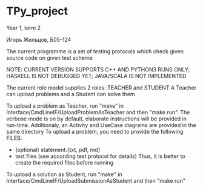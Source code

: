 # TPy_project
Year 1, term 2

Игорь Жильцов, Б05-124

The current programme is a set of testing protocols which check given source code on given test scheme

NOTE: CURRENT VERSION SUPPORTS C++ AND PYTHON3 RUNS ONLY; HASKELL IS  NOT DEBUGGED YET; JAVA/SCALA IS NOT IMPLEMENTED

The current role model supplies 2 roles: TEACHER and STUDENT
A Teacher can upload problems and a Student can solve them

To upload a problem as Teacher, run "make" in Interface/CmdLineIF/UploadProblemAsTeacher and then "make run". The verbose mode is on by default, elaborate instructions will be provided in run-time. Additionaly, an Activity and UseCase diagrams are provided in the same directory
To upload a problem, you need to provide the following FILES:
- (optional) statement.{txt, pdf, md}
- test files (see according test protocol for details)
Thus, it is better to create the required files before running


To upload a solution as Student, run "make" in Interface/CmdLineIF/UploadSubmissionAsStudent and then "make run"
